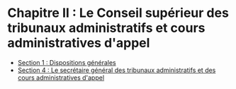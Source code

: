 # Chapitre II : Le Conseil supérieur des tribunaux administratifs et cours administratives d'appel

- [Section 1 : Dispositions générales](section-1)
- [Section 4 : Le secrétaire général des tribunaux administratifs et des cours administratives d'appel](section-4)

